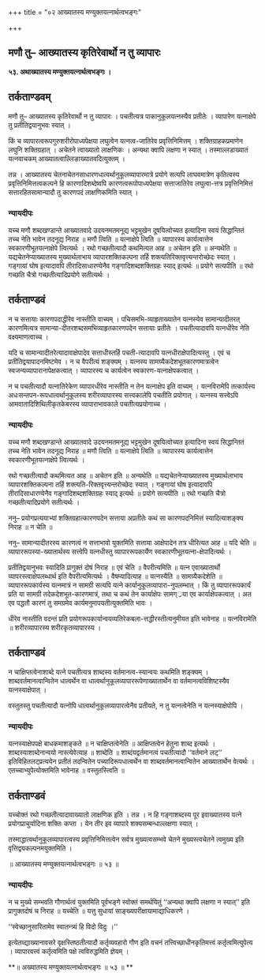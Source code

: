 +++
title = "०२ आख्यातस्य मण्युक्तयत्नार्थत्वभङ्गः"

+++


## मणौ तु– आख्यातस्य कृतिरेवार्थो न तु व्यापारः

**५३. अथाख्यातस्य मण्युक्तयत्नार्थत्वभङ्गः ।**

## **तर्कताण्डवम्**

मणौ तु– आख्यातस्य कृतिरेवार्थो न तु व्यापारः । पचतीत्यत्र पाकानुकूलयत्नस्यैव प्रतीतेः । व्यापारेण यत्नाक्षेपे तु प्रतीतिद्वयानुभवः स्यात् ।

किं च व्यापारत्वरूपगुरुशरीरोपाध्यपेक्षया लघुत्वेन यत्नत्व-जातिरेव प्रवृत्तिनिमित्तम् । शक्तिग्राहकप्रमाणेन लघुनि शक्तिग्रहात् । अचेतने त्वाख्यातो लाक्षणिकः । अन्यथा क्वापि लक्षणा न स्यात् । तस्माल्लडाख्यातं यत्नवाचकम् आख्यातत्वाल्लिङाख्यातवदित्युक्तम् ।

तन्न । आख्यातस्य चेतनाचेतनसाधारणधात्वर्थानुकूलव्यापारमात्रे प्रयोगे सत्यपि लाघवमात्रेण कृतित्वस्य प्रवृत्तिनिमित्तत्वकल्पने हि कारणादिशब्देष्वपि कारणत्वरूपोपाध्यपेक्षया सत्ताजातिरेव लघुत्वा-त्तत्र प्रवृत्तिनिमित्तं सत्तारहितसामान्यादौ तु कारणपदं लाक्षणिकमिति स्यात् ।

### **न्यायदीपः**

यच्च मणौ शब्दखण्डान्ते आख्यातवादे उदयनमतमनूद्य भट्टमुखेन दूषयित्वोच्यत इत्यादिना स्वयं सिद्धान्तितं तच्च नेति भावेन तदनूद्य निराह ॥ मणौ त्विति ॥ यत्नाक्षेपे त्विति ॥ व्यापारस्य कार्यत्वात्तेन स्वकारणीभूतयत्नाक्षेपे त्वित्यर्थः । रथो गच्छतीत्यादौ कथमित्यत आह ॥ अचेतन इति ॥ अन्यथेति ॥ यद्यचेतनेप्याख्यातस्य मुख्यार्थलाभाय व्यापारशक्तिकल्पना तर्हि शक्त्यतिरिक्तवृत्त्यन्तरोच्छेदः स्यात् । गङ्गायां घोष इत्यादावपि तीरादिसाधारण्येनैव गङ्गादिशब्दशक्तिग्रहः स्याद् इत्यर्थः ॥ प्रयोगे सत्यपीति ॥ रथो गच्छति चैत्रो गच्छतीत्यादिप्रयोगे सतीत्यर्थः ।

## **तर्कताण्डवं**

न च सत्तायाः कारणपदाद्धीरेव नास्तीति वाच्यम् । पचिसमभि-व्याहृताख्यातेन यत्नस्येव सामान्यादीतरत् कारणमित्यत्र सामान्या-दीतरशब्दसमभिव्याहृतकारणपदेन सत्तायाः प्रतीतेः । पचतीत्यादावपि यत्नधीरेव नेति वक्ष्यमाणत्वाच्च ।

यदि च सामान्यादीतरेत्यादावाक्षेपादेव सत्ताधीस्तर्हि पचती-त्यादावपि यत्नधीराक्षेपादित्यस्तु । एवं च प्रतीतिद्वयापादनमिष्टमेव । न च वैपरीत्यं शङ्क्यम् । यत्नस्य सामग्र्यैकदेशभूतकारणमात्रत्वेन स्वजन्यव्यापारानापेक्षकत्वात् । व्यापारस्य च कार्यत्वेन स्वकारण-यत्नाक्षेपकत्वात् ।

न च पचतीत्यादौ यत्नातिरेकेण व्यापारधीरेव नास्तीति न तेन यत्नाक्षेप इति वाच्यम् । यत्नविरामेपि तत्कार्यस्य अधःसन्तपन-रूपधात्वर्थानुकूलस्य शरीरव्यापारस्य सत्त्वकालेपि पचतीति प्रयोगात् । यत्नस्य सत्त्वेऽपि आमवातादिशिथिलीकृतकेबरस्य व्यापाराभावकाले पचतीत्यप्रयोगाच्च ।

### **न्यायदीपः**

यच्च मणौ शब्दखण्डान्ते आख्यातवादे उदयनमतमनूद्य भट्टमुखेन दूषयित्वोच्यत इत्यादिना स्वयं सिद्धान्तितं तच्च नेति भावेन तदनूद्य निराह ॥ मणौ त्विति ॥ यत्नाक्षेपे त्विति ॥ व्यापारस्य कार्यत्वात्तेन स्वकारणीभूतयत्नाक्षेपे त्वित्यर्थः ।

रथो गच्छतीत्यादौ कथमित्यत आह ॥ अचेतन इति ॥ अन्यथेति ॥ यद्यचेतनेप्याख्यातस्य मुख्यार्थलाभाय व्यापारशक्तिकल्पना तर्हि शक्त्यति-रिक्तवृत्त्यन्तरोच्छेदः स्यात् । गङ्गायां घोष इत्यादावपि तीरादिसाधारण्येनैव गङ्गादिशब्दशक्तिग्रहः स्याद् इत्यर्थः ॥ प्रयोगे सत्यपीति ॥ रथो गच्छति चैत्रो गच्छतीत्यादिप्रयोगे सतीत्यर्थः ।

ननु– प्रयोगप्रत्ययाभ्यां शक्तिग्रहात्कारणपदेन सत्ताया अप्रतीतेः कथं सा कारणपदनिमित्तं स्यादित्याशङ्क्य निराह ॥ न चेति ॥

ननु– सामान्यादीतरस्य कारणत्वं न सत्ताभावो युक्तमिति सत्ताया आक्षेपादेन तत्र धीरित्यत आह ॥ यदि चेति ॥ व्यापाररूपस्या-ख्यातार्थस्य सत्त्वेपि यत्नधीस्तु व्यापाररूपकार्येण स्वकारणीभूतयत्ना-क्षेपादित्यर्थः ।

प्रतीतिद्वयानुभवः स्यादिति प्रागुक्तं दोषं निराह ॥ एवं चेति ॥ वैपरीत्यमिति ॥ यत्न एवाख्यातार्थो व्यापरस्त्वाक्षेपलब्धार्थ इति वैपरीत्यमित्यर्थः । वैषम्यादित्याह ॥ यत्नस्यैति ॥ सामग्र्यैकदेशेति ॥ व्यापाररूपकार्यस्य यत्नमात्रं न सामग्री सत्यपि यत्ने कार्यानुकूलव्यापारा-नुपलम्भात् । किं तु व्यापाररूपकार्यं प्रति या सामग्री तदेकदेशभूत-कारणमात्रं, तथा च कथं तेन कार्याक्षेपः सामग््रया एव कार्याक्षेपकत्वात् । अत एव पद्धतौ कारणं तु समग्रमेव कार्यमनुमापयतीत्युक्तमिति भावः ।

धीरेव नास्तीति वदन्तं प्रति प्रयोगरूपकार्यान्वयव्यतिरेकबला-त्तद्धीरस्तीत्यनुमीयत इति भावेनाह ॥ यत्नविरामेति ॥ शरीरव्यापारस्य शरीरकृतव्यापारस्य ।

## **तर्कताण्डवं**

न चाक्षिप्तत्वेनाशाब्दे यत्ने पचतीत्यत्र शाब्दस्य वर्तमानत्व-स्यान्वयः कथमिति शङ्क्यम् । शाब्दवर्तमानत्वान्वितेन धात्वर्थेन वा धात्वर्थानुकूलव्यापाररूपेणाख्यातार्थेन वा वर्तमानत्वविशिष्टस्यैव यत्नस्याक्षेपात् ।

वस्तुतस्तु पचतीत्यादौ यत्नोपि धात्वर्थानुकूलव्यापारत्वेनैव प्रतीयते, न तु यत्नत्वेनेति न यत्नस्याक्षेपोपि ।

### **न्यायदीपः**

यत्नस्याक्षेपपक्षे बाधकमाशङ्कते ॥ न चाक्षिप्तत्वेनेति ॥ आक्षिप्तत्वेन हेतुना शाब्द इत्यर्थः । शाब्दस्याशाब्देनान्वयो नास्त्येवेत्याह ॥ शाब्देति ॥ शाब्दंयद्वर्तमानत्वं पचतीत्यादौ ‘‘वर्तमाने लट्’’ इतिविहितलट्प्रत्ययेन प्रतीतं तदन्वितेन पच्यादिरूपधात्वर्थेन वा शाब्दवर्तमानत्वान्वितेन आख्यातार्थेन वेत्यर्थः । एतच्चाभ्युपेत्योक्तमिति भावेनाह ॥ वस्तुतस्त्विति ॥

## **तर्कताण्डवं**

यच्चोक्तं रथो गच्छतीत्यादावाख्यातो लाक्षणिक इति । तन्न । न हि गङ्गाशब्दस्य पूर इवाख्यातस्य यत्ने प्रयोगप्राचुर्यादिना शक्तिः कप्ता । येन तीर इव व्यापारे शक्यसम्बन्धाल्लक्षणा स्यात् ।

तस्माद्धात्वर्थानुकूलव्यापारत्वस्य प्रवृत्तिनिमित्तत्वेन सर्वत्र मुख्यत्वसम्भवे चेतने मुख्यस्त्वचेतने त्वमुख्य इति वृत्तिद्वयकल्पनमयुक्तमिति ।

॥ आख्यातस्य मण्युक्तयत्नार्थत्वभङ्गः ॥ ५३ ॥

### **न्यायदीपः**

न च मुख्ये सम्भवति गौणार्थत्वं युक्तमिति पूर्वभङ्गे स्वोक्तं समर्थयितुं ‘‘अन्यथा क्वापि लक्षणा न स्यात्’’ इति प्रागुक्तदोषं च निराह ॥ यच्चेति ॥ यत्तु सुधायां साङ्ख्यपरीक्षायामाद्याधिकरणे ।

‘‘स्वेच्छानुसारितामेव स्वातन्त्र्यं हि विदो विदुः ।’’

इत्येतव्द्याख्यानावसरे वृक्षस्तिष्ठतीत्यादौ कर्तृव्यवहारो गौण इति वचनं तत्त्विच्छाधीनकृतिमत्त्वं कर्तृत्वमित्युपेत्य । व्यापारवत्त्वं कर्तृत्वमिति पक्षे त्वविरुद्धमिति ज्ञेयम् ।

**॥ अख्यातस्य मण्युक्तयत्नार्थत्वभङ्गः ॥ ५३ ॥ **

